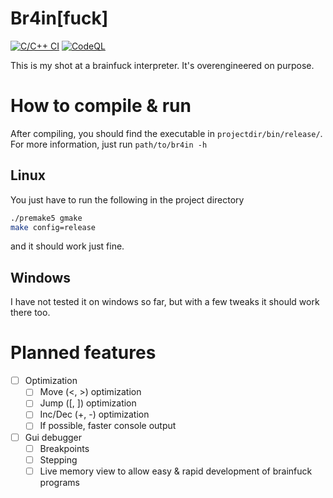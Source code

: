 # Br4in\[fuck\]
[![C/C++ CI](https://github.com/Kishimi/br4in/actions/workflows/c-cpp.yml/badge.svg)](https://github.com/Kishimi/br4in/actions/workflows/c-cpp.yml)
[![CodeQL](https://github.com/Kishimi/br4in/actions/workflows/codeql-analysis.yml/badge.svg)](https://github.com/Kishimi/br4in/actions/workflows/codeql-analysis.yml)

This is my shot at a brainfuck interpreter. It's overengineered on purpose.

# How to compile & run
After compiling, you should find the executable in `projectdir/bin/release/`.
For more information, just run `path/to/br4in -h`

## Linux
You just have to run the following in the project directory
```sh
./premake5 gmake
make config=release
```
and it should work just fine.

## Windows
I have not tested it on windows so far, but with a few tweaks it should work there too.

# Planned features
- [ ] Optimization
	- [ ] Move (<, >) optimization
	- [ ] Jump ([, ]) optimization
	- [ ] Inc/Dec (+, -) optimization
	- [ ] If possible, faster console output

- [ ] Gui debugger
	- [ ] Breakpoints
	- [ ] Stepping
	- [ ] Live memory view to allow easy & rapid development of brainfuck programs